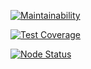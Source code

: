 [![Maintainability](https://api.codeclimate.com/v1/badges/95632d9e518716938ee1/maintainability)](https://codeclimate.com/github/sseezov/frontend-project-11/maintainability)

[![Test Coverage](https://api.codeclimate.com/v1/badges/95632d9e518716938ee1/test_coverage)](https://codeclimate.com/github/sseezov/frontend-project-11/test_coverage)

[![Node Status](https://github.com/sseezov/frontend-project-11/actions/workflows/my-check.yml/badge.svg)](https://github.com/sseezov/frontend-project-11/actions/workflows/my-check.yml)